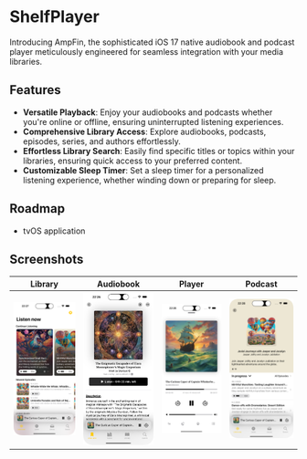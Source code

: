 #  ShelfPlayer

Introducing AmpFin, the sophisticated iOS 17 native audiobook and podcast player meticulously engineered for seamless integration with your media libraries.

## Features

- **Versatile Playback**: Enjoy your audiobooks and podcasts whether you're online or offline, ensuring uninterrupted listening experiences.
- **Comprehensive Library Access**: Explore audiobooks, podcasts, episodes, series, and authors effortlessly.
- **Effortless Library Search**: Easily find specific titles or topics within your libraries, ensuring quick access to your preferred content.
- **Customizable Sleep Timer**: Set a sleep timer for a personalized listening experience, whether winding down or preparing for sleep.

## Roadmap

- tvOS application

## Screenshots

| Library | Audiobook | Player | Podcast |
| ------------- | ------------- | ------------- | ------------- |
| <img src="/Screenshots/PodcastLibrary.png?raw=true" alt="Library" width="200"/> | <img src="/Screenshots/Audiobook.png?raw=true" alt="Album" width="200"/> | <img src="/Screenshots/Player.png?raw=true" alt="Player" width="200"/>  | <img src="/Screenshots/Podcast.png?raw=true" alt="Queue" width="200"/> 
